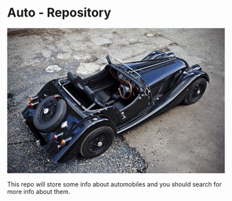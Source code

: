 # Auto - Repository

![This is a Morgan, the quintessential british roadster](./morgan44mit.jpg)

This repo will store some info about automobiles and you should search for more info about them.
